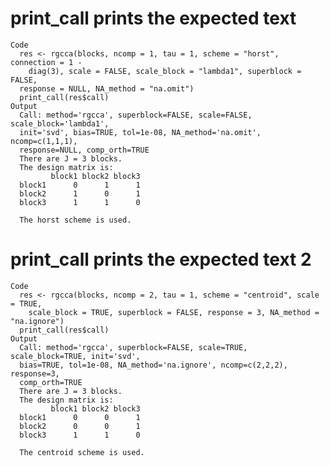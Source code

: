 # print_call prints the expected text

    Code
      res <- rgcca(blocks, ncomp = 1, tau = 1, scheme = "horst", connection = 1 -
        diag(3), scale = FALSE, scale_block = "lambda1", superblock = FALSE,
      response = NULL, NA_method = "na.omit")
      print_call(res$call)
    Output
      Call: method='rgcca', superblock=FALSE, scale=FALSE, scale_block='lambda1',
      init='svd', bias=TRUE, tol=1e-08, NA_method='na.omit', ncomp=c(1,1,1),
      response=NULL, comp_orth=TRUE 
      There are J = 3 blocks.
      The design matrix is:
             block1 block2 block3
      block1      0      1      1
      block2      1      0      1
      block3      1      1      0
      
      The horst scheme is used.

# print_call prints the expected text 2

    Code
      res <- rgcca(blocks, ncomp = 2, tau = 1, scheme = "centroid", scale = TRUE,
        scale_block = TRUE, superblock = FALSE, response = 3, NA_method = "na.ignore")
      print_call(res$call)
    Output
      Call: method='rgcca', superblock=FALSE, scale=TRUE, scale_block=TRUE, init='svd',
      bias=TRUE, tol=1e-08, NA_method='na.ignore', ncomp=c(2,2,2), response=3,
      comp_orth=TRUE 
      There are J = 3 blocks.
      The design matrix is:
             block1 block2 block3
      block1      0      0      1
      block2      0      0      1
      block3      1      1      0
      
      The centroid scheme is used.

